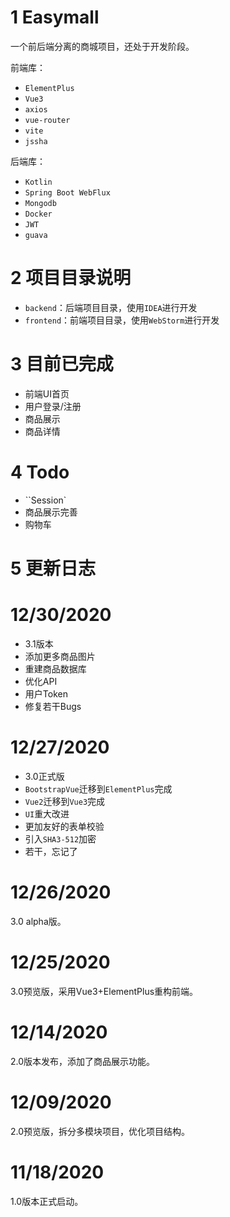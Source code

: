 # 1 Easymall

一个前后端分离的商城项目，还处于开发阶段。

前端库：

- `ElementPlus`
- `Vue3`
- `axios`
- `vue-router`
- `vite`
- `jssha`

后端库：

- `Kotlin`
- `Spring Boot WebFlux`
- `Mongodb`
- `Docker`
- `JWT`
- `guava`


# 2 项目目录说明

- `backend`：后端项目目录，使用`IDEA`进行开发
- `frontend`：前端项目目录，使用`WebStorm`进行开发

# 3 目前已完成

- 前端UI首页
- 用户登录/注册
- 商品展示
- 商品详情

# 4 Todo

- ``Session`
- 商品展示完善
- 购物车

# 5 更新日志
# 12/30/2020

- 3.1版本
- 添加更多商品图片
- 重建商品数据库
- 优化API
- 用户Token
- 修复若干Bugs

# 12/27/2020
- 3.0正式版
- `BootstrapVue`迁移到`ElementPlus`完成
- `Vue2`迁移到`Vue3`完成
- `UI`重大改进
- 更加友好的表单校验
- 引入`SHA3-512`加密
- 若干，忘记了

# 12/26/2020
3.0 alpha版。

# 12/25/2020 
3.0预览版，采用Vue3+ElementPlus重构前端。

# 12/14/2020
2.0版本发布，添加了商品展示功能。

# 12/09/2020

2.0预览版，拆分多模块项目，优化项目结构。
 
# 11/18/2020

1.0版本正式启动。

